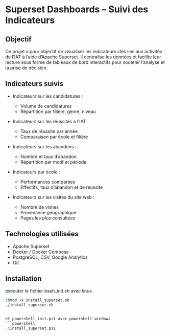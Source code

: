 # Superset Dashboards – Suivi des Indicateurs

## Objectif

Ce projet a pour objectif de visualiser les indicateurs clés liés aux activités de l’IAT à l’aide d’Apache Superset. Il centralise les données et facilite leur lecture sous forme de tableaux de bord interactifs pour soutenir l’analyse et la prise de décision.

## Indicateurs suivis

- Indicateurs sur les candidatures :
  - Volume de candidatures
  - Répartition par filière, genre, niveau

- Indicateurs sur les réussites à l’IAT :
  - Taux de réussite par année
  - Comparaison par école et filière

- Indicateurs sur les abandons :
  - Nombre et taux d’abandon
  - Répartition par motif et période

- Indicateurs par école :
  - Performances comparées
  - Effectifs, taux d’abandon et de réussite

- Indicateurs sur les visites du site web :
  - Nombre de visites
  - Provenance géographique
  - Pages les plus consultées

## Technologies utilisées

- Apache Superset
- Docker / Docker Compose
- PostgreSQL, CSV, Google Analytics
- Git

## Installation

executer le fichier bash_init.sh avec linux 

```bash
chmod +x install_superset.sh
./install_superset.sh


et powershell_init.ps1 avec powershell windows
```powershell
.\install_superset.ps1
